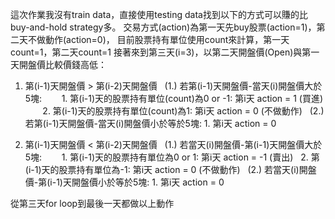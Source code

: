 這次作業我沒有train data，直接使用testing data找到以下的方式可以賺的比buy-and-hold strategy多。
交易方式(action)為第一天先buy股票(action=1)，第二天不做動作(action=0)，
目前股票持有單位使用count來計算，第一天count=1，第二天count=1
接著來到第三天(i=3)，以第二天開盤價(Open)與第一天開盤價比較價錢高低：
1. 第(i-1)天開盤價 > 第(i-2)天開盤價
   (1.) 若第(i-1)天開盤價-當天(i)開盤價大於5塊:
        1. 第(i-1)天的股票持有單位(count)為0 or -1: 第i天 action = 1 (買進)
        2. 第(i-1)天的股票持有單位(count)為1: 第i天 action = 0 (不做動作)
   (2.) 若第(i-1)天開盤價-當天(i)開盤價小於等於5塊:
        1. 第i天 action = 0
        
2. 第(i-1)天開盤價 < 第(i-2)天開盤價
   (1.) 若當天(i)開盤價-第(i-1)天開盤價大於5塊:
        1. 第(i-1)天的股票持有單位為0 or 1: 第i天 action = -1 (賣出)
        2. 第(i-1)天的股票持有單位為-1: 第i天 action = 0 (不做動作)
   (2.) 若當天(i)開盤價-第(i-1)天開盤價小於等於5塊:
        1. 第i天 action = 0
        
從第三天for loop到最後一天都做以上動作
